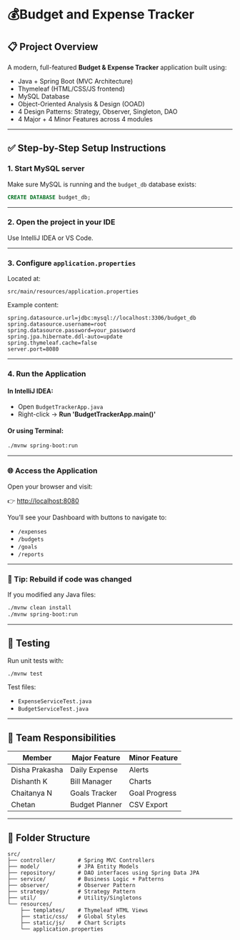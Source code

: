# 💰Budget and Expense Tracker 

## 📋 Project Overview
A modern, full-featured **Budget & Expense Tracker** application built using:
- Java + Spring Boot (MVC Architecture)
- Thymeleaf (HTML/CSS/JS frontend)
- MySQL Database
- Object-Oriented Analysis & Design (OOAD)
- 4 Design Patterns: Strategy, Observer, Singleton, DAO
- 4 Major + 4 Minor Features across 4 modules

---


## ✅ Step-by-Step Setup Instructions

### 1. Start MySQL server
Make sure MySQL is running and the `budget_db` database exists:

```sql
CREATE DATABASE budget_db;
```

---

### 2. Open the project in your IDE
Use IntelliJ IDEA or VS Code.

---

### 3. Configure `application.properties`
Located at:
```
src/main/resources/application.properties
```

Example content:

```properties
spring.datasource.url=jdbc:mysql://localhost:3306/budget_db
spring.datasource.username=root
spring.datasource.password=your_password
spring.jpa.hibernate.ddl-auto=update
spring.thymeleaf.cache=false
server.port=8080
```

---

### 4. Run the Application

#### In IntelliJ IDEA:
- Open `BudgetTrackerApp.java`
- Right-click → **Run 'BudgetTrackerApp.main()'**

#### Or using Terminal:
```bash
./mvnw spring-boot:run
```

---

### 🌐 Access the Application
Open your browser and visit:

👉 [http://localhost:8080](http://localhost:8080)

You’ll see your Dashboard with buttons to navigate to:

- `/expenses`
- `/budgets`
- `/goals`
- `/reports`

---

### 🔁 Tip: Rebuild if code was changed
If you modified any Java files:

```bash
./mvnw clean install
./mvnw spring-boot:run
```

---

## 🧪 Testing
Run unit tests with:
```bash
./mvnw test
```
Test files:
- `ExpenseServiceTest.java`
- `BudgetServiceTest.java`

---

## 👥 Team Responsibilities
| Member        | Major Feature      | Minor Feature  |
|---------------|--------------------|----------------|
| Disha Prakasha| Daily Expense      | Alerts         | 
| Dishanth K    | Bill Manager       | Charts         | 
| Chaitanya N   | Goals Tracker      | Goal Progress  | 
| Chetan        | Budget Planner     | CSV Export     | 

---

## 📂 Folder Structure
```
src/
├── controller/       # Spring MVC Controllers
├── model/            # JPA Entity Models
├── repository/       # DAO interfaces using Spring Data JPA
├── service/          # Business Logic + Patterns
├── observer/         # Observer Pattern
├── strategy/         # Strategy Pattern
├── util/             # Utility/Singletons
└── resources/
    ├── templates/    # Thymeleaf HTML Views
    ├── static/css/   # Global Styles
    ├── static/js/    # Chart Scripts
    └── application.properties
```


